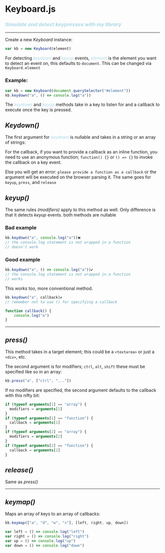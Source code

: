 # Keyboard.js

### <em style="color:lightblue">Simulate and detect keypresses with my library</em>

---

Create a new _Keyboard_ instance:

```js
var kb = new Keyboard(element)
```

For detecting <em style="color:lightblue">keydown</em> and <em style="color:lightblue">keyup</em> events, <em style="color:lightblue">element</em> is the element you want to detect an event on, this defaults to `document`. This can be changed via `Keyboard.element`

### Example:

```js
var kb = new Keyboard(document.querySelector("#element"))
kb.keydown("a", () => console.log("a"))
```

The <em style="color:lightblue">keydown</em> and <em style="color:lightblue">keyup</em> methods take in a key to listen for and a callback to execute once the key is pressed.

## <a id="keydown">_Keydown()_</a>

The first argument for <em style="color:lightblue">keydown</em> is nullable and takes in a string or an array of strings:

For the callback, if you want to provide a callback as an inline function, you need to use an anonymous function; `function() {}` or `() => {}` to invoke the callback on a key event.

Else you will get an error: `please provide a function as a callback` or the argument will be executed on the browser parsing it. The same goes for `keyup`, `press`, and `release`

## <a id="keyup">_keyup()_</a>

The same rules _(modifiers)_ apply to this method as well. Only difference is that it detects _keyup_ events. both methods are nullable

### Bad example

```js
kb.keydown("a", console.log("a"))❌
// the console.log statement is not wrapped in a function
// doesn't work
```

### Good example

```js
kb.keydown("a", () => console.log("a"))✔️
// the console.log statement is not wrapped in a function
// works
```

This works too, more conventional method.

```js
kb.keydown("a", callback)✔️
// remember not to use () for specifying a callback

function callback() {
    console.log("a")
}
```

---

## <a id="press">_press()_</a>

This method takes in a target element; this could be a `<textarea>` or just a `<div>`, etc.

The second argument is for modifiers; `ctrl`, `alt`, `shift`
these must be specified like so in an array:

```js
kb.press("a", ["ctrl", "..."])
```

If no modifiers are specified, the second argument defaults to the callback with this nifty bit:

```js
if (typeof arguments[1] == "array") {
  modifiers = arguments[1]
}
if (typeof arguments[1] == "function") {
  callback = arguments[1]
}
if (typeof arguments[2] == "array") {
  modifiers = arguments[2]
}
if (typeof arguments[2] == "function") {
  callback = arguments[2]
}
```

## <a id="release">_release()_</a>
Same as <a id="press">_press()_</a>

---
## <a id="keymap">_keymap()_</a>
Maps an array of keys to an array of callbacks:

```js
kb.keymap(["a", "d", "w", "s"], [left, right, up, down])

var left = () => console.log("left")
var right = () => console.log("right")
var up = () => console.log("up")
var down = () => console.log("down")
```